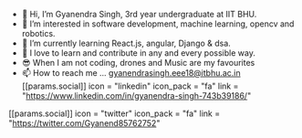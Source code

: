 - 👋 Hi, I’m Gyanendra Singh, 3rd year undergraduate at IIT BHU.
- 👀 I’m interested in software development, machine learning, opencv and robotics.
- 🌱 I’m currently learning React.js, angular, Django & dsa.
- 💞️ I love to learn and contribute in any and every possible way.
- 😎 When I am not coding, drones and Music are my favourites
- 📫 How to reach me ... gyanendrasingh.eee18@itbhu.ac.in
[[params.social]]
    icon = "linkedin"
    icon_pack = "fa"
    link = "https://www.linkedin.com/in/gyanendra-singh-743b39186/"

 
 [[params.social]]
    icon = "twitter"
    icon_pack = "fa"
    link = "https://twitter.com/Gyanend85762752"
<!---
gyanendrasingh583/gyanendrasingh583 is a ✨ special ✨ repository because its `README.md` (this file) appears on your GitHub profile.
You can click the Preview link to take a look at your changes.
--->
